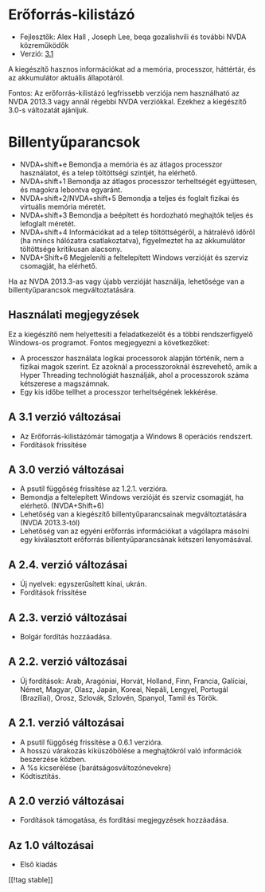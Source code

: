 # Erőforrás-kilistázó #

* Fejlesztők: Alex Hall , Joseph Lee, beqa gozalishvili és további NVDA
  közreműködők
* Verzió: [3.1][1]

A kiegészítő hasznos információkat ad a memória, processzor, háttértár, és
az akkumulátor aktuális állapotáról.

Fontos: Az erőforrás-kilistázó legfrissebb verziója nem használható az NVDA
2013.3 vagy annál régebbi NVDA verziókkal. Ezekhez a kiegészítő 3.0-s
változatát ajánljuk.

# Billentyűparancsok #

* NVDA+shift+e Bemondja a memória és az átlagos processzor használatot, és a
  telep töltöttségi szintjét, ha elérhető.
* NVDA+shift+1 Bemondja az átlagos processzor terheltségét együttesen, és
  magokra lebontva egyaránt.
* NVDA+shift+2/NVDA+shift+5 Bemondja a teljes és foglalt fizikai és
  virtuális memória méretét.
* NVDA+shift+3 Bemondja a beépített és hordozható meghajtók teljes és
  lefoglalt méretét.
* NVDA+shift+4 Információkat ad a telep töltöttségéről, a hátralévő időről
  (ha nnincs hálózatra csatlakoztatva), figyelmeztet ha az akkumulátor
  töltöttsége kritikusan alacsony.
* NVDA+Shift+6 Megjeleníti a feltelepített Windows verzióját és szerviz
  csomagját, ha elérhető.

Ha az NVDA 2013.3-as vagy újabb verzióját használja, lehetősége van a
billentyűparancsok megváltoztatására.

## Használati megjegyzések ##

Ez a kiegészítő nem helyettesíti a feladatkezelőt és a többi rendszerfigyelő
Windows-os programot. Fontos megjegyezni a következőket:

* A processzor használata logikai processorok alapján történik, nem a
  fizikai magok szerint. Ez azoknál a processzoroknál észrevehető, amik a
  Hyper Threading technológiát használják, ahol a processzorok száma
  kétszerese a magszámnak.
* Egy kis időbe tellhet a processzor terheltségének lekkérése.

## A 3.1 verzió változásai ##

* Az Erőforrás-kilistázómár támogatja a Windows 8 operációs rendszert.
* Fordítások frissítése

## A 3.0 verzió változásai ##

* A psutil függőség frissítése az 1.2.1. verzióra.
* Bemondja a feltelepített Windows verzióját és szerviz csomagját, ha
  elérhető. (NVDA+Shift+6)
* Lehetőség van a kiegészítő billentyűparancsainak megváltoztatására (NVDA
  2013.3-tól)
* Lehetőség van az egyéni erőforrás információkat a vágólapra másolni egy
  kiválasztott erőforrás billentyűparancsának kétszeri lenyomásával.

## A 2.4. verzió változásai ##

* Új nyelvek: egyszerűsített kínai, ukrán.
* Fordítások frissítése

## A 2.3. verzió változásai ##

* Bolgár fordítás hozzáadása.

## A 2.2. verzió változásai ##

* Új fordítások: Arab, Aragóniai, Horvát, Holland, Finn, Francia, Galíciai,
  Német, Magyar, Olasz, Japán, Koreai, Nepáli, Lengyel, Portugál
  (Brazíliai), Orosz, Szlovák, Szlovén, Spanyol, Tamil és Török.

## A 2.1. verzió változásai ##

* A psutil függőség frissítése a 0.6.1 verzióra.
* A hosszú várakozás kiküszöbölése a meghajtókról való információk
  beszerzése közben.
* A %s kicserélése {barátságosváltozónevekre}
* Kódtisztítás.

## A 2.0 verzió változásai ##

* Fordítások támogatása, és fordítási megjegyzések hozzáadása.

## Az 1.0 változásai ##

* Első kiadás

[[!tag stable]]

[1]: http://addons.nvda-project.org/files/get.php?file=rm
